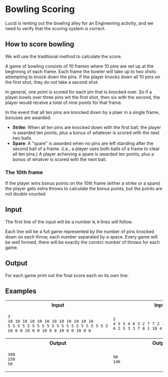 # Bowling Scoring

Lucid is renting out the bowling alley for an Engineering activity, and we need to verify that the scoring system is correct.

## How to score bowling

We will use the traditional method to calculate the score.

A game of bowling consists of 10 frames where 10 pins are set up at the beginning of each frame. Each frame the bowler will take up to two shots attempting to knock down the pins. If the player knocks down all 10 pins on the first shot, they do not take a second shot.

In general, one point is scored for each pin that is knocked over. So if a player bowls over three pins wit the first shot, then six with the second, the player would receive a total of nine points for that frame.

In the event that all ten pins are knocked down by a plaer in a single frame, bonuses are awarded:

* <b>Strike</b>: When all ten pins are knocked down with the first ball, the player is awarded ten points, plus a bonus of whatever is scored with the next two balls.
* <b>Spare</b>: A "spare" is awarded when no pins are left standing after the second ball of a frame. (i.e., a player uses both balls of a frame to clear all ten pins.) A player acheiving a spare is awarded ten points, plus a bonus of whatver is scored with the next ball.

### The 10th frame

If the player wins bonus points on the 10th frame (either a strike or a spare) the player gets extra throws to calculate the bonus points, but the points are not double counted

## Input
The first line of the input will be a number `N`, `N` lines will follow.

Each line will be a full game represented by the number of pins knocked down on each throw, each number separated by a space. Every game will be well formed, there will be exactly the correct number of throws for each game.

## Output
For each game print out the final score each on its own line.

## Examples

<table>
    <tr>
        <th>Input</th>
        <th>Input</th>
    </tr>
    <tr>
        <td><pre>3
10 10 10 10 10 10 10 10 10 10 10 10
5 5 5 5 5 5 5 5 5 5 5 5 5 5 5 5 5 5 5 5 5
10 0 0 10 0 0 10 0 0 10 0 0 10 0 0</pre></td>
        <td><pre>2
4 5 5 4 6 3 2 7 7 2 3 6 6 3 8 1 1 8 9 0
6 2 5 3 3 7 8 1 10 4 6 8 1 7 3 10 4 6 6</pre></td>
    </tr>
    <tr>
        <th>Output</th>
        <th>Output</th>
    </tr>
    <tr>
        <td><pre>300
150
50</pre></td>
        <td><pre>90
146</pre></td>
    </tr>
</table>

